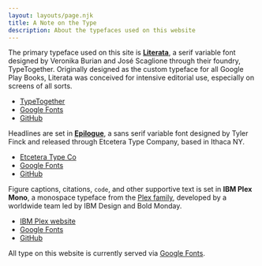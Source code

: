 ```yaml
---
layout: layouts/page.njk
title: A Note on the Type
description: About the typefaces used on this website
---
```


The primary typeface used on this site is <b>[Literata](https://www.type-together.com/literata-font)</b>, a serif variable font designed by Veronika Burian and José Scaglione through their foundry, TypeTogether. Originally designed as the custom typeface for all Google Play Books, Literata was conceived for intensive editorial use, especially on screens of all sorts.

- [TypeTogether](https://www.type-together.com/literata-font)
- [Google Fonts](https://fonts.google.com/specimen/Literata)
- [GitHub](https://github.com/googlefonts/literata)

Headlines are set in <b>[Epilogue](https://etceteratype.co/epilogue)</b>, a sans serif variable font designed by Tyler Finck and released through Etcetera Type Company, based in Ithaca NY.

- [Etcetera Type Co](https://etceteratype.co/epilogue)
- [Google Fonts](https://fonts.google.com/specimen/Epilogue)
- [GitHub](https://github.com/Etcetera-Type-Co/epilogue)

Figure captions, citations, <code>code</code>, and other supportive text is set in <b>IBM Plex Mono</b>, a monospace typeface from the [Plex family](https://www.ibm.com/plex/), developed by a worldwide team led by IBM Design and Bold Monday.

- [IBM Plex website](https://www.ibm.com/plex/)
- [Google Fonts](https://fonts.google.com/specimen/IBM+Plex+Mono)
- [GitHub](https://github.com/IBM/plex/)

All type on this website is currently served via [Google Fonts](https://fonts.google.com/).
